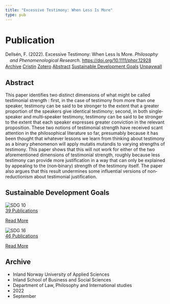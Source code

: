 ```yaml
---
title: "Excessive Testimony: When Less Is More"
type: pub
---
```

<h1>Publication</h1>
<article id="csl-bib-container-NH5SNB28" class="csl-bib-container">
  <div class="csl-bib-body" style="line-height: 1.35; padding-left: 1em; text-indent:-1em;">
  <div class="csl-entry">Dells&#xE9;n, F. (2022). Excessive Testimony: When Less Is More. <i>Philosophy and Phenomenological Research</i>. <a href="https://doi.org/10.1111/phpr.12928">https://doi.org/10.1111/phpr.12928</a></div>
</div>
  <div class="csl-bib-buttons">
    <a href="#taxonomy-article-NH5SNB28" class="csl-bib-button">Archive</a>
    <a href="https://app.cristin.no/results/show.jsf?id=2053853" alt="Cristin URL" class="csl-bib-button">Cristin</a>
    <a href="http://zotero.org/groups/5022929/items/NH5SNB28" alt="Zotero URL" class="csl-bib-button">Zotero</a>
    <a href="#abstract-article-NH5SNB28" class="csl-bib-button">Abstract</a>
    <a href="#sdg-article-NH5SNB28" class="csl-bib-button">Sustainable Development Goals</a>
    <a href="https://onlinelibrary.wiley.com/doi/pdfdirect/10.1111/phpr.12928" class="csl-bib-button">Unpaywall</a>
  </div>
  <div id="csl-bib-meta-container-NH5SNB28"></div>
</article>
<div id="csl-bib-meta-NH5SNB28" class="csl-bib-meta">
  <article id="abstract-article-NH5SNB28" class="abstract-article">
    <h1>Abstract</h1>
    This paper identifies two distinct dimensions of what might be called testimonial strength : first, in the case of testimony from more than one speaker, testimony can be said to be stronger to the extent that a greater proportion of the speakers give identical testimony; second, in both single‐speaker and multi‐speaker testimony, testimony can be said to be stronger to the extent that each speaker expresses greater conviction in the relevant proposition. These two notions of testimonial strength have received scant attention in the philosophical literature so far, presumably because it has been thought that whatever lessons we learn from thinking about testimony as a binary phenomenon will apply mutatis mutandis to varying strengths of testimony. This paper shows that this will not work for either of the two aforementioned dimensions of testimonial strength, roughly because less testimony can provide more justification in a way that can only be explained by appealing to the (non‐binary) strength of the testimony itself. The paper also argues that this result undermines some influential versions of non‐reductionism about testimonial justification.
  </article>
  <article id="sdg-article-NH5SNB28" class="sdg-article">
    <h1>Sustainable Development Goals</h1>
    <div class="sdg-container"><div id="sdg10" class="sdg">
<img src="{{< params subfolder >}}images/sdg/sdg10_en.png" class="image" alt="SDG 10">
<div class="sdg-overlay">
<a href="{{< params subfolder >}}en/archive/?sdg=10#archive" class="sdg-publication-count"><span>39</span> Publications</a>
<p><a href="https://sdgs.un.org/goals/goal10" class="sdg-read-more">Read More</a></p>
</div>
</div> <div id="sdg16" class="sdg">
<img src="{{< params subfolder >}}images/sdg/sdg16_en.png" class="image" alt="SDG 16">
<div class="sdg-overlay">
<a href="{{< params subfolder >}}en/archive/?sdg=16#archive" class="sdg-publication-count"><span>46</span> Publications</a>
<p><a href="https://sdgs.un.org/goals/goal16" class="sdg-read-more">Read More</a></p>
</div>
</div></div>
  </article>
  <article id="taxonomy-article-NH5SNB28" class="taxonomy-article">
    <h1>Archive</h1>
    <ul>
      <li>Inland Norway University of Applied Sciences</li>
      <li>Inland School of Business and Social Sciences</li>
      <li>Department of Law, Philosophy and International studies</li>
      <li>2022</li>
      <li>September</li>
    </ul>
  </article>
</div>

